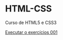# HTML-CSS
Curso de HTML5 e CSS3

<a href="https://luanlumertz.github.io/HTML-CSS/minhas-atividades/atv01/index.html">Executar o exercícios 001</a> 